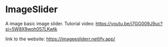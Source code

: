 # ImageSlider
A image basic image slider. Tutorial video: https://youtu.be/j7GG009J9uc?si=5W8X9woh057LKwtk

link to the website: https://imageesliderr.netlify.app/
